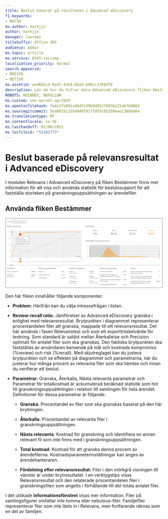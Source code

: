 ```yaml
---
title: Beslut baserat på resultaten i Advanced eDiscovery
f1.keywords:
- NOCSH
ms.author: markjjo
author: markjjo
manager: laurawi
titleSuffix: Office 365
audience: Admin
ms.topic: article
ms.service: O365-seccomp
localization_priority: Normal
search.appverid:
- MOE150
- MET150
ms.assetid: aed65bcd-0a4f-43e9-b5e5-b98cc376bdf8
description: Läs om hur du hittar data Advanced eDiscovery fliken Bestämmer i Advanced eDiscovery som kan hjälpa dig att avgöra rätt storlek på granskningsuppsättningen med ärendefiler.
ROBOTS: NOINDEX, NOFOLLOW
ms.custom: seo-marvel-apr2020
ms.openlocfilehash: 7a4c2fe891a48451d9b8d852f603b225ab7b080d
ms.sourcegitcommit: 5ba0015c1554048f817fdfdc85359eee1368da64
ms.translationtype: MT
ms.contentlocale: sv-SE
ms.lasthandoff: 01/06/2021
ms.locfileid: "52161773"
---
```

# <a name="decisions-based-on-relevance-results-in-advanced-ediscovery"></a>Beslut baserade på relevansresultat i Advanced eDiscovery
  
I modulen Relevans i Advanced eDiscovery på fliken Bestämmer finns mer information för att visa och använda statistik för beslutssupport för att fastställa storleken på granskningsuppsättningen av ärendefiler.
  
## <a name="using-the-decide-tab"></a>Använda fliken Bestämmer

![Relevans Bestäm](../media/f32fed89-f3b5-404a-90c7-ea25d2eb58a9.png)
  
Den här fliken innehåller följande komponenter:
  
- **Problem:** Härifrån kan du välja intressefrågan i listan.

- **Review-recall ratio**: Jämförelser av Advanced eDiscovery granska i enlighet med relevansresultat. Brytpunkten i diagrammet representerar procentandelen filer att granska, mappade till ett relevansresultat. Det här används i fasen Relevanstest och som ett exporttröskelvärde för testning. Som standard är saldot mellan Återkallelse och Precision optimalt för antalet filer som ska granskas. Den faktiska brytpunkten ska fastställas av användaren beroende på mål och kostnads kompromiss (%review) och risk (%recall). Med skjutreglaget kan du justera brytpunkten och se effekten på diagrammet och parametrarna, när du justerar hur många procent av relevanta filer som ska hämtas och innan du verifierar ett beslut.

- **Parametrar:** Granska, Återkalla, Nästa relevanta parametrar och Parametrar för totalkostnad är ackumulerad beräknad statistik som hör till granskningsuppsättningen i relation till samlingen för hela ärendet. Definitioner för dessa parametrar är följande:

  - **Granska:** Procentandel av filer som ska granskas baserat på den här brytningen.

  - **Återkalla:** Procentandel av relevanta filer i granskningsuppsättningen.

  - **Nästa relevanta**: Kostnad för granskning och identifiera en annan relevant fil som inte finns med i granskningsuppsättningen.

  - **Total kostnad:** Kostnad för att granska denna procent av ärendefilerna. Kostnadsparameterinställningar kan anges av ärendehanteraren.

  - **Fördelning efter relevansresultat:** Filer i den mörkgrå visningen till vänster är under brytresultatet. I en verktygstips visas Relevansresultat och den relaterade procentandelen filer i granskningsfilen som angetts i förhållande till det totala antalet filer.

I det utökade **informationsfönstret** visas mer information. Filer på samlingsfigurer omfattar inte tomma eller nebulous-filer. Familjefiler representerar filer som inte lästs in i Relevans, men fortfarande räknas som en del av familjen.

